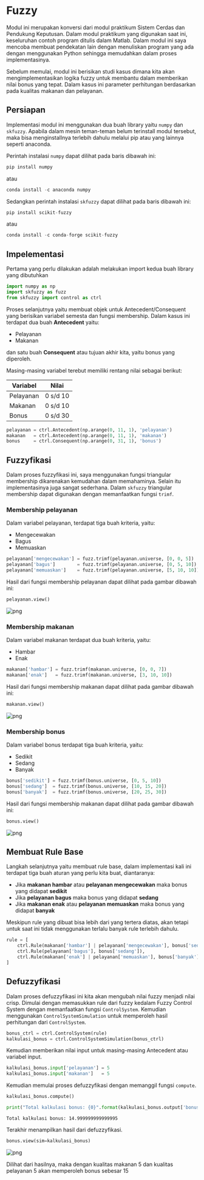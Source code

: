 
# Fuzzy
Modul ini merupakan konversi dari modul praktikum Sistem Cerdas dan Pendukung Keputusan. Dalam modul praktikum yang digunakan saat ini, keseluruhan contoh program ditulis dalam Matlab. Dalam modul ini saya mencoba membuat pendekatan lain dengan menuliskan program yang ada dengan menggunakan Python sehingga memudahkan dalam proses implementasinya.

Sebelum memulai, modul ini berisikan studi kasus dimana kita akan mengimplementasikan logika fuzzy untuk membantu dalam memberikan nilai bonus yang tepat. Dalam kasus ini parameter perhitungan berdasarkan pada kualitas makanan dan pelayanan.



## Persiapan 

Implementasi modul ini menggunakan dua buah library yaitu ```numpy``` dan ```skfuzzy```. Apabila dalam mesin teman-teman belum terinstall modul tersebut, maka bisa menginstallnya terlebih dahulu melalui pip atau yang lainnya seperti anaconda.

Perintah instalasi ```numpy``` dapat dilihat pada baris dibawah ini:


```python
pip install numpy
```

atau


```python
conda install -c anaconda numpy
```

Sedangkan perintah instalasi ```skfuzzy``` dapat dilihat pada baris dibawah ini:


```python
pip install scikit-fuzzy
```

atau


```python
conda install -c conda-forge scikit-fuzzy
```



## Impelementasi 

Pertama yang perlu dilakukan adalah melakukan import kedua buah library yang dibutuhkan


```python
import numpy as np
import skfuzzy as fuzz
from skfuzzy import control as ctrl
```

Proses selanjutnya yaitu membuat objek untuk Antecedent/Consequent yang berisikan variabel semesta dan fungsi membership.
Dalam kasus ini terdapat dua buah **Antecedent** yaitu:
- Pelayanan
- Makanan

dan satu buah **Consequent** atau tujuan akhir kita, yaitu bonus yang diperoleh.

Masing-masing variabel terebut memiliki rentang nilai sebagai berikut:

|Variabel|Nilai|
|---|---|
| Pelayanan |0 s/d 10 |
| Makanan | 0 s/d 10 |
| Bonus | 0 s/d 30 |


```python
pelayanan = ctrl.Antecedent(np.arange(0, 11, 1), 'pelayanan')
makanan   = ctrl.Antecedent(np.arange(0, 11, 1), 'makanan')
bonus     = ctrl.Consequent(np.arange(0, 31, 1), 'bonus')
```



## Fuzzyfikasi

Dalam proses fuzzyfikasi ini, saya menggunakan fungsi triangular membership dikarenakan kemudahan dalam memahaminya. Selain itu implementasinya juga sangat sederhana. Dalam ```skfuzzy``` triangular membership dapat digunakan dengan memanfaatkan fungsi ```trimf```.

### Membership pelayanan
Dalam variabel pelayanan, terdapat tiga buah kriteria, yaitu:
- Mengecewakan
- Bagus
- Memuaskan


```python
pelayanan['mengecewakan'] = fuzz.trimf(pelayanan.universe, [0, 0, 5])
pelayanan['bagus']        = fuzz.trimf(pelayanan.universe, [0, 5, 10])
pelayanan['memuaskan']    = fuzz.trimf(pelayanan.universe, [5, 10, 10])
```

Hasil dari fungsi membership pelayanan dapat dilihat pada gambar dibawah ini:


```python
pelayanan.view()
```

![png](figure/output_18_0.png)


### Membership makanan
Dalam variabel makanan terdapat dua buah kriteria, yaitu:
- Hambar
- Enak


```python
makanan['hambar'] = fuzz.trimf(makanan.universe, [0, 0, 7])
makanan['enak']   = fuzz.trimf(makanan.universe, [3, 10, 10])
```

Hasil dari fungsi membership makanan dapat dilihat pada gambar dibawah ini:


```python
makanan.view()
```


![png](figure/output_22_0.png)


### Membership bonus
Dalam variabel bonus terdapat tiga buah kriteria, yaitu:
- Sedikit
- Sedang
- Banyak


```python
bonus['sedikit'] = fuzz.trimf(bonus.universe, [0, 5, 10])
bonus['sedang']  = fuzz.trimf(bonus.universe, [10, 15, 20])
bonus['banyak']  = fuzz.trimf(bonus.universe, [20, 25, 30])
```

Hasil dari fungsi membership makanan dapat dilihat pada gambar dibawah ini:


```python
bonus.view()
```


![png](figure/output_26_0.png)



## Membuat Rule Base

Langkah selanjutnya yaitu membuat rule base, dalam implementasi kali ini terdapat tiga buah aturan yang perlu kita buat, diantaranya:
- Jika **makanan hambar** atau **pelayanan mengecewakan** maka bonus yang didapat **sedikit**
- Jika **pelayanan bagus** maka bonus yang didapat **sedang**
- Jika **makanan enak** atau **pelayanan memuaskan** maka bonus yang didapat **banyak**

Meskipun rule yang dibuat bisa lebih dari yang tertera diatas, akan tetapi untuk saat ini tidak menggunakan terlalu banyak rule terlebih dahulu.


```python
rule = [
    ctrl.Rule(makanan['hambar'] | pelayanan['mengecewakan'], bonus['sedikit']),
    ctrl.Rule(pelayanan['bagus'], bonus['sedang']),
    ctrl.Rule(makanan['enak'] | pelayanan['memuaskan'], bonus['banyak'])
]
```



## Defuzzyfikasi

Dalam proses defuzzyfikasi ini kita akan mengubah nilai fuzzy menjadi nilai crisp. Dimulai dengan memasukkan rule dari fuzzy kedalam Fuzzy Control System dengan memanfaatkan fungsi ```ControlSystem```. Kemudian menggunakan ```ControlSystemSimulation``` untuk memperoleh hasil perhitungan dari ```ControlSystem```.


```python
bonus_ctrl = ctrl.ControlSystem(rule)
kalkulasi_bonus = ctrl.ControlSystemSimulation(bonus_ctrl)
```

Kemudian memberikan nilai input untuk masing-masing Antecedent atau variabel input.


```python
kalkulasi_bonus.input['pelayanan'] = 5
kalkulasi_bonus.input['makanan']   = 5
```

Kemudian memulai proses defuzzyfikasi dengan memanggil fungsi ```compute```.


```python
kalkulasi_bonus.compute()

print("Total kalkulasi bonus: {0}".format(kalkulasi_bonus.output['bonus']))
```

    Total kalkulasi bonus: 14.999999999999995


Terakhir menampilkan hasil dari defuzzyfikasi.


```python
bonus.view(sim=kalkulasi_bonus)
```


![png](figure/output_36_0.png)


Dilihat dari hasilnya, maka dengan kualitas makanan 5 dan kualitas pelayanan 5 akan memperoleh bonus sebesar 15




